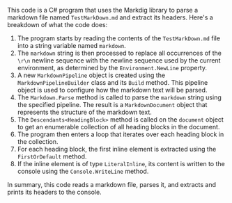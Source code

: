 This code is a C# program that uses the Markdig library to parse a markdown file named `TestMarkDown.md` and extract its headers. Here's a breakdown of what the code does:

1. The program starts by reading the contents of the `TestMarkDown.md` file into a string variable named `markdown`.
2. The `markdown` string is then processed to replace all occurrences of the `\r\n` newline sequence with the newline sequence used by the current environment, as determined by the `Environment.NewLine` property.
3. A new `MarkdownPipeline` object is created using the `MarkdownPipelineBuilder` class and its `Build` method. This pipeline object is used to configure how the markdown text will be parsed.
4. The `Markdown.Parse` method is called to parse the `markdown` string using the specified pipeline. The result is a `MarkdownDocument` object that represents the structure of the markdown text.
5. The `Descendants<HeadingBlock>` method is called on the `document` object to get an enumerable collection of all heading blocks in the document.
6. The program then enters a loop that iterates over each heading block in the collection.
7. For each heading block, the first inline element is extracted using the `FirstOrDefault` method.
8. If the inline element is of type `LiteralInline`, its content is written to the console using the `Console.WriteLine` method.

In summary, this code reads a markdown file, parses it, and extracts and prints its headers to the console.
